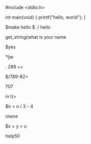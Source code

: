 
#include <stdio.h>

int main(void)
{
printf("hello, world");
}

$make hello
$ ./ hello 

get_string(what is your name

$yes

*ijw

. 289 ++

$/789-82=

707



in t(=

$n = n / 3 - 4

oiwoe

$x + y = u

help50




